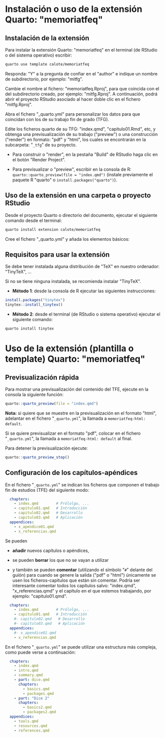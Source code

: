 # Instalación o uso de la extensión Quarto: "memoriatfeq"

## Instalación de la extensión

Para instalar la extensión Quarto: "memoriatfeq" en el terminal (de RStudio o del sistema operativo) escribir:

```sh
quarto use template calote/memoriatfeq
```

Responda: "Y" a la pregunta de confiar en el "author" e indique un nombre de subdirectorio, por ejemplo: "mitfg".

Cambie el nombre al fichero: "memoriatfeq.Rproj", para que coincida con el del subdirectorio creado, por ejemplo: "mitfg.Rproj". A continuación, podrá abrir el proyecto RStudio asociado al hacer doble clic en el fichero "mitfg.Rproj".

Abra el fichero "_quarto.yml" para personalizar los datos para que coincidan con los de su trabajo fin de grado (TFG).

Edite los ficheros quarto de su TFG: "index.qmd", "capitulo01.Rmd", etc, y obtenga una previsualización de su trabajo ("preview") o una construcción ("render") en formato: "pdf" y "html", los cuales se encontrarán en la subcarpeta: "`_tfg`" de su proyecto.

- Para construir o "render", en la pestaña "Build" de RStudio haga clic en el botón "Render Project".

- Para previsualizar o "preview", escribir en la consola de R: `quarto::quarto_preview(file = "index.qmd")` (instale previamente el paquete R "quarto" o `install.packages("quarto")`). 


## Uso de la extensión en una carpeta o proyecto RStudio

Desde el proyecto Quarto o directorio del documento, ejecutar el siguiente comando desde el terminal:

```sh
quarto install extension calote/memoriatfeq
```

Cree el fichero "_quarto.yml" y añada los elementos básicos:




## Requisitos para usar la extensión

Se debe tener instalada alguna distribución de "TeX" en nuestro ordenador: "TinyTeX", ...

Si no se tiene ninguna instalada, se recomienda instalar "TinyTeX".

- **Método 1**: desde la consola de R ejecutar las siguientes instrucciones:

```r
install.packages("tinytex")
tinytex::install_tinytex()
```


- **Método 2**: desde el terminal (de RStudio o sistema operativo) ejecutar el siguiente comando:

```sh
quarto install tinytex
```

# Uso de la extensión (plantilla o template) Quarto: "memoriatfeq"

## Previsualización rápida

Para mostrar una previsualización del contenido del TFE, ejecute en la consola la siguiente función:

``` r
quarto::quarto_preview(file = "index.qmd")
```

**Nota:** si quiere que se muestre en la previsualización en el formato "html", adelantar en el fichero "`_quarto.yml`", la llamada a `memoriatfeq-html: default`.

Si se quiere previsualizar en el formato "pdf", colocar en el fichero "`_quarto.yml`", la llamada a `memoriatfeq-html: default` al final.

Para detener la previsualización ejecute:

``` r
quarto::quarto_preview_stop()
```

## Configuración de los capítulos-apéndices

En el fichero "`_quarto.yml`" se indican los ficheros que componen el trabajo fin de estudios (TFE) del siguiente modo:

``` yml
  chapters:
    - index.qmd        # Prólolgo, ...
    - capitulo01.qmd   # Introducción
    - capitulo02.qmd   # Desarrollo
    - capitulo03.qmd   # Aplicación
  appendices:
    - x_apendice01.qmd
    - x_referencias.qmd
```

Se pueden

-   **añadir** nuevos capítulos o apéndices,

-   se pueden **borrar** los que no se vayan a utilizar

-   y también se pueden **comentar** (utilizando el símbolo "`#`" delante del guión) para cuando se genere la salida ("pdf" o "html") únicamente se usen los ficheros-capítulos que están sin comentar. Podría ser interesante comentar todos los capítulos salvo: "index.qmd", "x_referencias.qmd" y el capítulo en el que estemos trabajando, por ejemplo: "capitulo01.qmd".

``` yml
  chapters:
    - index.qmd        # Prólolgo, ...
    - capitulo01.qmd   # Introducción
    #- capitulo02.qmd   # Desarrollo
    #- capitulo03.qmd   # Aplicación
  appendices:
    #- x_apendice01.qmd
    - x_referencias.qmd
```



En el fichero "`_quarto.yml`" se puede utilizar una estructura más compleja, como puede verse a continuación:

``` yml
  chapters:
    - index.qmd
    - intro.qmd
    - summary.qmd
    - part: dice.qmd
      chapters:
        - basics.qmd
        - packages.qmd
    - part: "Dice 2"
      chapters:
        - basics2.qmd
        - packages2.qmd
  appendices:
    - tools.qmd
    - resources.qmd
    - references.qmd
```


